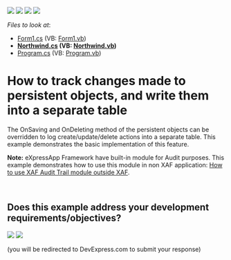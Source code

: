 <!-- default badges list -->
![](https://img.shields.io/endpoint?url=https://codecentral.devexpress.com/api/v1/VersionRange/128586249/13.1.4%2B)
[![](https://img.shields.io/badge/Open_in_DevExpress_Support_Center-FF7200?style=flat-square&logo=DevExpress&logoColor=white)](https://supportcenter.devexpress.com/ticket/details/E2419)
[![](https://img.shields.io/badge/📖_How_to_use_DevExpress_Examples-e9f6fc?style=flat-square)](https://docs.devexpress.com/GeneralInformation/403183)
[![](https://img.shields.io/badge/💬_Leave_Feedback-feecdd?style=flat-square)](#does-this-example-address-your-development-requirementsobjectives)
<!-- default badges end -->
<!-- default file list -->
*Files to look at*:

* [Form1.cs](./CS/Q149895/Form1.cs) (VB: [Form1.vb](./VB/Q149895/Form1.vb))
* **[Northwind.cs](./CS/Q149895/Northwind.cs) (VB: [Northwind.vb](./VB/Q149895/Northwind.vb))**
* [Program.cs](./CS/Q149895/Program.cs) (VB: [Program.vb](./VB/Q149895/Program.vb))
<!-- default file list end -->
# How to track changes made to persistent objects, and write them into a separate table


<p>The OnSaving and OnDeleting method of the persistent objects can be overridden to log create/update/delete actions into a separate table. This example demonstrates the basic implementation of this feature.</p><p><strong>Note:</strong> eXpressApp Framework have built-in module for Audit purposes. This example demonstrates how to use this module in non XAF application: <a href="https://www.devexpress.com/Support/Center/p/E2274">How to use XAF Audit Trail module outside XAF</a>.</p>

<br/>


<!-- feedback -->
## Does this example address your development requirements/objectives?

[<img src="https://www.devexpress.com/support/examples/i/yes-button.svg"/>](https://www.devexpress.com/support/examples/survey.xml?utm_source=github&utm_campaign=XPO_how-to-track-changes-made-to-persistent-objects-and-write-them-into-a-separate-table-e2419&~~~was_helpful=yes) [<img src="https://www.devexpress.com/support/examples/i/no-button.svg"/>](https://www.devexpress.com/support/examples/survey.xml?utm_source=github&utm_campaign=XPO_how-to-track-changes-made-to-persistent-objects-and-write-them-into-a-separate-table-e2419&~~~was_helpful=no)

(you will be redirected to DevExpress.com to submit your response)
<!-- feedback end -->
